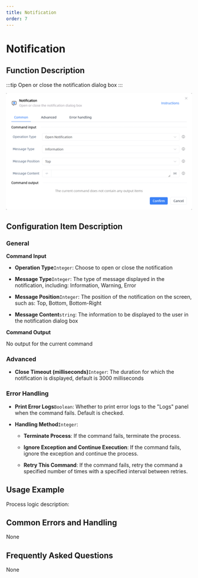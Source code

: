 ```yaml
---
title: Notification
order: 7
---
```


# Notification

## Function Description

:::tip 
Open or close the notification dialog box
:::

![Notification](../../../assets/Notification_command.png)

## Configuration Item Description

### General

**Command Input**

- **Operation Type**`Integer`: Choose to open or close the notification

- **Message Type**`Integer`: The type of message displayed in the notification, including: Information, Warning, Error

- **Message Position**`Integer`: The position of the notification on the screen, such as: Top, Bottom, Bottom-Right

- **Message Content**`string`: The information to be displayed to the user in the notification dialog box


**Command Output**

No output for the current command

### Advanced

- **Close Timeout (milliseconds)**`Integer`: The duration for which the notification is displayed, default is 3000 milliseconds

### Error Handling

- **Print Error Logs**`Boolean`: Whether to print error logs to the "Logs" panel when the command fails. Default is checked. 

- **Handling Method**`Integer`:

    - **Terminate Process**: If the command fails, terminate the process.

    - **Ignore Exception and Continue Execution**: If the command fails, ignore the exception and continue the process.

    - **Retry This Command**: If the command fails, retry the command a specified number of times with a specified interval between retries.

## Usage Example

Process logic description:

## Common Errors and Handling

None

## Frequently Asked Questions

None

